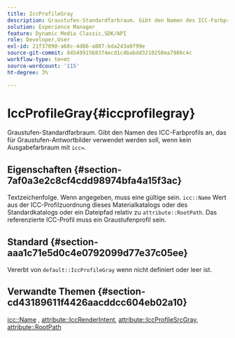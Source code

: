 ```yaml
---
title: IccProfileGray
description: Graustufen-Standardfarbraum. Gibt den Namen des ICC-Farbprofils an, das für Graustufen-Antwortbilder verwendet werden soll, wenn kein Ausgabefarbraum mit icc= angegeben ist.
solution: Experience Manager
feature: Dynamic Media Classic,SDK/API
role: Developer,User
exl-id: 21f37090-a68c-4d86-a807-bda243a8f99e
source-git-commit: 8454991568374ecd1c4babdd3210250ea7988c4c
workflow-type: tm+mt
source-wordcount: '115'
ht-degree: 3%

---
```


# IccProfileGray{#iccprofilegray}

Graustufen-Standardfarbraum. Gibt den Namen des ICC-Farbprofils an, das für Graustufen-Antwortbilder verwendet werden soll, wenn kein Ausgabefarbraum mit `icc=`.

## Eigenschaften {#section-7af0a3e2c8cf4cdd98974bfa4a15f3ac}

Textzeichenfolge. Wenn angegeben, muss eine gültige sein. `icc::Name` Wert aus der ICC-Profilzuordnung dieses Materialkatalogs oder des Standardkatalogs oder ein Dateipfad relativ zu `attribute::RootPath`. Das referenzierte ICC-Profil muss ein Graustufenprofil sein.

## Standard {#section-aaa1c71e5d0c4e0792099d77e37c05ee}

Vererbt von `default::IccProfileGray` wenn nicht definiert oder leer ist.

## Verwandte Themen {#section-cd43189611f4426aacddcc604eb02a10}

[icc::Name](../../../../../ir-api/material-cat/image-rendering-api-ref/c-ir-material-catalog/c-ir-icc-profile-map-reference/r-ir-name-icc.md#reference-7a293ede360e433782575f8f6a562ac2) , [attribute::IccRenderIntent](../../../../../ir-api/material-cat/image-rendering-api-ref/c-ir-material-catalog/c-ir-attributes-reference/r-ir-iccrenderintent.md#reference-3b80b7a4c25545a593c5076f318b5c40), [attribute::IccProfileSrcGray](../../../../../ir-api/material-cat/image-rendering-api-ref/c-ir-material-catalog/c-ir-attributes-reference/r-ir-iccprofilesrcgray.md#reference-a2abcd4aa5864738bbea8f55706deaf2), [attribute::RootPath](../../../../../ir-api/material-cat/image-rendering-api-ref/c-ir-material-catalog/c-ir-attributes-reference/r-ir-rootpath.md#reference-a4d7c96b62e14fcbad1740c702f160f3)
